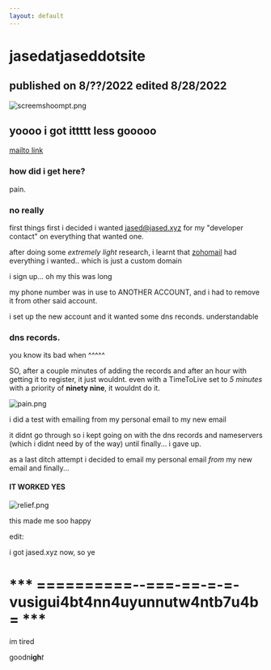 ```yaml
---
layout: default 
---
```


# jasedatjaseddotsite

## published on 8/??/2022 edited 8/28/2022

![screemshoompt.png](http://jased.xyz/blog/jasedatjaseddotsite/screemshoompt.png)

## yoooo i got ittttt less gooooo

[mailto link](https://jased.xyz/redirect/mailto)

### how did i get here?

pain.

### no really

first things first i decided i wanted jased@jased.xyz for my "developer contact" on everything that wanted one.

after doing some *extremely light* research, i learnt that [zohomail](https://zohomail.com) had everything i wanted.. which is just a custom domain

i sign up... oh my this was long

my phone number was in use to ANOTHER ACCOUNT, and i had to remove it from other said account.

i set up the new account and it wanted some dns reconds. understandable

### dns records.

you know its bad when ^^^^^

SO, after a couple minutes of adding the records and after an hour with getting it to register, it just wouldnt. even with a TimeToLive set to *5 minutes* with a priority of **ninety nine**, it wouldnt do it.

![pain.png](http://jased.xyz/blog/jasedatjaseddotsite/pain.png)

i did a test with emailing from my personal email to my new email

it didnt go through so i kept going on with the dns records and nameservers (which i didnt need by of the way) until finally... i gave up.

as a last ditch attempt i decided to email my personal email *from* my new email and finally...

#### IT WORKED YES

![relief.png](http://jased.xyz/blog/jasedatjaseddotsite/relief.png)

this made me soo happy

edit:

i got jased.xyz now, so ye

# *** ==========--===-==-=-=-vusigui4bt4nn4uyunnutw4ntb7u4b= ***

im tired

goodn**igh***t*